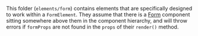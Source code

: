 This folder (`elements/form`) contains elements that are specifically designed to work within a `FormElement`.
They assume that there is a [Form](../../../../../form/src/Form.tsx) component sitting somewhere above them in the component hierarchy, and will throw errors if `formProps` are not found in the `props` of their `render()` method.
